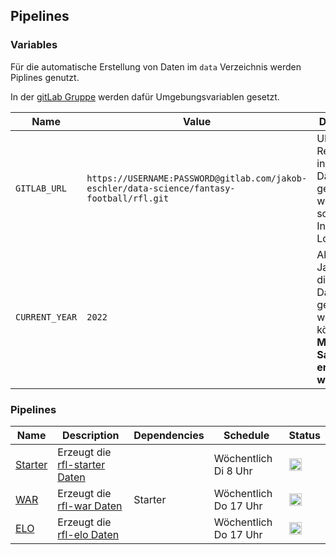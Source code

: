 ## Pipelines

### Variables

Für die automatische Erstellung von Daten im `data` Verzeichnis werden Piplines genutzt.

In der [gitLab Gruppe](https://gitlab.com/jakob-eschler/data-science/fantasy-football/rfl-group) werden dafür Umgebungsvariablen gesetzt.

| Name           | Value                                                                                      | Description                                                                                            |
| -------------- | ------------------------------------------------------------------------------------------ | ------------------------------------------------------------------------------------------------------ |
| `GITLAB_URL`   | `https://USERNAME:PASSWORD@gitlab.com/jakob-eschler/data-science/fantasy-football/rfl.git` | URL des Repositories, in das die Daten gepusht werden sollen. Inklusive Login Daten                    |
| `CURRENT_YEAR` | `2022`                                                                                     | Aktuelle Jahreszahl, die als Dateinamen genutzt werden können. **Muss mit Saisonstart erhöht werden.** |

### Pipelines

| Name                                                                                        | Description                                                                            | Dependencies | Schedule                 | Status                                                                                                                                                                      |
| ------------------------------------------------------------------------------------------- | -------------------------------------------------------------------------------------- | ------------ | ------------------------ | --------------------------------------------------------------------------------------------------------------------------------------------------------------------------- |
| [Starter](https://gitlab.com/jakob-eschler/data-science/fantasy-football/rfl-group/starter) | Erzeugt die [rfl-starter Daten](https://github.com/jak3sch/rfl/tree/main/data/starter) |              | Wöchentlich Di 8 Uhr    | <img src="https://gitlab.com/jakob-eschler/data-science/fantasy-football/rfl-group/starter/badges/main/pipeline.svg?ignore_skipped=true" type="image/svg+xml" height="20"/> |
| [WAR](https://gitlab.com/jakob-eschler/data-science/fantasy-football/rfl-group/war)         | Erzeugt die [rfl-war Daten](https://github.com/jak3sch/rfl/tree/main/data/war)         | Starter      | Wöchentlich Do 17 Uhr | <img src="https://gitlab.com/jakob-eschler/data-science/fantasy-football/rfl-group/war/badges/main/pipeline.svg?ignore_skipped=true" type="image/svg+xml" height="20"/>     |
| [ELO](https://gitlab.com/jakob-eschler/data-science/fantasy-football/rfl-group/elo)         | Erzeugt die [rfl-elo Daten](https://github.com/jak3sch/rfl/tree/main/data/elo)         |              | Wöchentlich Do 17 Uhr    | <img src="https://gitlab.com/jakob-eschler/data-science/fantasy-football/rfl-group/elo/badges/main/pipeline.svg?ignore_skipped=true" type="image/svg+xml" height="20"/> |

